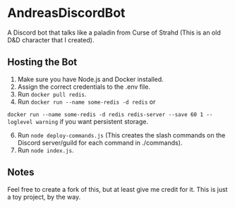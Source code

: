 # AndreasDiscordBot
A Discord bot that talks like a paladin from Curse of Strahd (This is an old D&D character that I created).

## Hosting the Bot
1. Make sure you have Node.js and Docker installed.
2. Assign the correct credentials to the .env file.
3. Run `docker pull redis`.
4. Run `docker run --name some-redis -d redis` or

`docker run --name some-redis -d redis redis-server --save 60 1 --loglevel warning` if you want persistent storage.

6. Run `node deploy-commands.js` (This creates the slash commands on the Discord server/guild for each command in ./commands).
7. Run `node index.js`.

## Notes
Feel free to create a fork of this, but at least give me credit for it. This is just a toy project, by the way.
